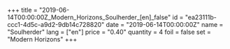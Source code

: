 +++
title = "2019-06-14T00:00:00Z_Modern_Horizons_Soulherder_[en]_false"
id = "ea23111b-ccc1-4d5c-a9d2-9db14c728820"
date = "2019-06-14T00:00:00Z"
name = "Soulherder"
lang = ["en"]
price = "0.40"
quantity = 4
foil = false
set = "Modern Horizons"
+++

